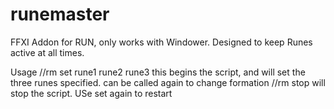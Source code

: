 # runemaster
FFXI Addon for RUN, only works with Windower.
Designed to keep Runes active at all times.

Usage
//rm set rune1 rune2 rune3
this begins the script, and will set the three runes specified.
can be called again to change formation
//rm stop
will stop the script. USe set again to restart

